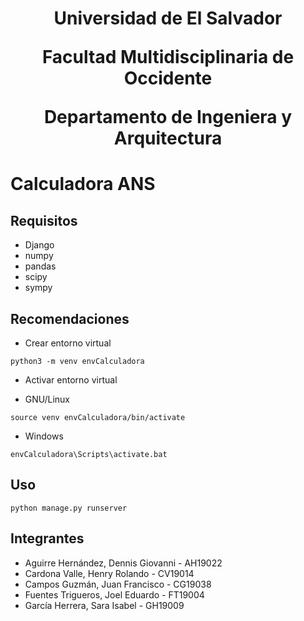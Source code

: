 
<h1 align="center"><p>Universidad de El Salvador</p><p>Facultad Multidisciplinaria de Occidente</><p>Departamento de Ingeniera y Arquitectura</p></h1>

# Calculadora ANS

## Requisitos
- Django
- numpy          
- pandas   
- scipy          
- sympy  

## Recomendaciones
- Crear entorno virtual 
```
python3 -m venv envCalculadora
```
- Activar entorno virtual
* GNU/Linux
```
source venv envCalculadora/bin/activate 
```
* Windows
```
envCalculadora\Scripts\activate.bat
```

## Uso
```
python manage.py runserver
```

## Integrantes

- Aguirre Hernández, Dennis Giovanni - AH19022
- Cardona Valle, Henry Rolando - CV19014
- Campos Guzmán, Juan Francisco - CG19038
- Fuentes Trigueros, Joel Eduardo - FT19004 
- García Herrera, Sara Isabel - GH19009



